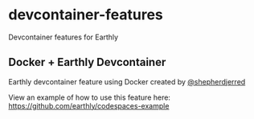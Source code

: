 # devcontainer-features
Devcontainer features for Earthly 


## Docker + Earthly Devcontainer
Earthly devcontainer feature using Docker created by [@shepherdjerred](https://github.com/shepherdjerred)

View an example of how to use this feature here: https://github.com/earthly/codespaces-example